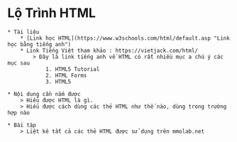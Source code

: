 # Lộ Trình HTML
    * Tài liệu
        * [Link học HTML](https://www.w3schools.com/html/default.asp "Link học bằng tiếng anh")
        * Link Tiếng Việt tham khảo : https://vietjack.com/html/
            > Đây là link tiếng anh về HTML có rất nhiều mục a chú ý các mục sau
                1. HTML5 Tutorial
                2. HTML Forms
                3. HTML5

    * Nội dung cần nắm được
        > Hiểu được HTML là gì.
        > Hiểu được cách dùng các thẻ HTML như thế nào, dùng trong trường hợp nào

    * Bài tập
        > Liệt kê tất cả các thẻ HTML được sử dụng trên mmolab.net 
